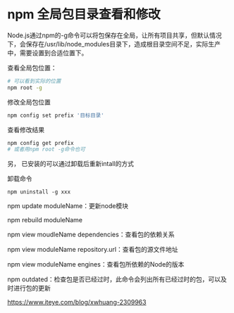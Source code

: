 # npm 全局包目录查看和修改


Node.js通过npm的-g命令可以将包保存在全局，让所有项目共享，但默认情况下，会保存在/usr/lib/node_modules目录下，造成根目录空间不足，实际生产中，需要设置到合适位置下。

查看全局包位置：

```sh
# 可以看到实际的位置
npm root -g
```

修改全局包位置

```sh
npm config set prefix '目标目录'
```

查看修改结果

```sh
npm config get prefix
# 或者用npm root -g命令也可
```

另，
已安装的可以通过卸载后重新intall的方式

卸载命令

```
npm uninstall -g xxx
```



npm update moduleName：更新node模块

npm rebuild moduleName

npm view moudleName dependencies：查看包的依赖关系

npm view moduleName repository.url：查看包的源文件地址

npm view moduleName engines：查看包所依赖的Node的版本

npm outdated：检查包是否已经过时，此命令会列出所有已经过时的包，可以及时进行包的更新





<https://www.iteye.com/blog/xwhuang-2309963>